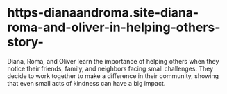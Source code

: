 # https-dianaandroma.site-diana-roma-and-oliver-in-helping-others-story-
Diana, Roma, and Oliver learn the importance of helping others when they notice their friends, family, and neighbors facing small challenges. They decide to work together to make a difference in their community, showing that even small acts of kindness can have a big impact.
